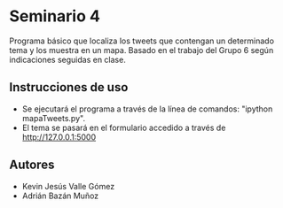 # Seminario 4

Programa básico que localiza los tweets que contengan un determinado tema y los muestra en un mapa. Basado en el trabajo del Grupo 6 según indicaciones seguidas en clase.

## Instrucciones de uso

 * Se ejecutará el programa a través de la línea de comandos: "ipython mapaTweets.py".
 * El tema se pasará en el formulario accedido a través de http://127.0.0.1:5000
 
## Autores
 * Kevin Jesús Valle Gómez
 * Adrián Bazán Muñoz


